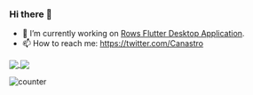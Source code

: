 ### Hi there 👋

<!--
**canastro/canastro** is a ✨ _special_ ✨ repository because its `README.md` (this file) appears on your GitHub profile.

Here are some ideas to get you started:

- 🔭 I’m currently working on ...
- 👯 I’m looking to collaborate on ...
- 🤔 I’m looking for help with ...
- 💬 Ask me about ...
- 📫 How to reach me: ...
- 😄 Pronouns: ...
- ⚡ Fun fact: ...
-->

- 🔭 I’m currently working on [Rows Flutter Desktop Application](www.rows.com).
- 📫 How to reach me: https://twitter.com/Canastro

<a href="https://github.com/canastro/github-readme-stats">
  <img align="center" src="https://github-readme-stats.vercel.app/api?username=canastro&count_private=true&show_icons=true" />
</a>
<a href="https://github.com/canastro/readme">
  <img align="center" src="https://github-readme-stats.vercel.app/api/top-langs/?username=canastro&langs_count=9&hide=prolog,txt,text,sml&layout=compact" />
</a>

![counter](https://enz8q3xl4io1lir.m.pipedream.net)
